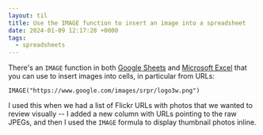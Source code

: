 ```yaml
---
layout: til
title: Use the IMAGE function to insert an image into a spreadsheet
date: 2024-01-09 12:17:28 +0000
tags:
  - spreadsheets
---
```

There's an `IMAGE` function in both [Google Sheets] and [Microsoft Excel] that you can use to insert images into cells, in particular from URLs:

```
IMAGE("https://www.google.com/images/srpr/logo3w.png")
```

I used this when we had a list of Flickr URLs with photos that we wanted to review visually -- I added a new column with URLs pointing to the raw JPEGs, and then I used the `IMAGE` formula to display thumbnail photos inline.

[Google Sheets]: https://support.google.com/docs/answer/3093333
[Microsoft Excel]: https://support.microsoft.com/en-us/office/image-function-7e112975-5e52-4f2a-b9da-1d913d51f5d5